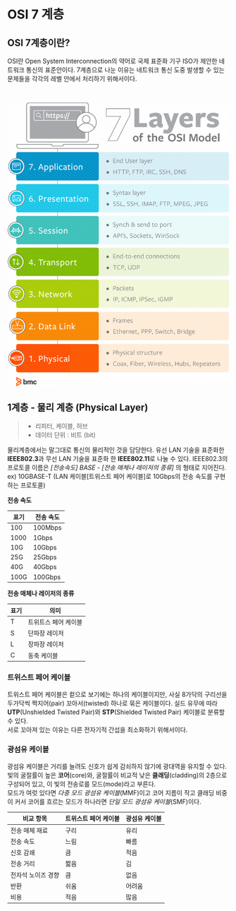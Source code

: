 # OSI 7 계층

##  OSI 7계층이란?
OSI란 Open System Interconnection의 약어로 국제 표준화 기구 ISO가 제안한 네트워크 통신의 표준안이다.
7계층으로 나눈 이유는 네트워크 통신 도중 발생할 수 있는 문제들을 각각의 레벨 안에서 처리하기 위해서이다.

<br>

![osi-7-layers](osi-7-layers.png)

## 1계층 - 물리 계층 (Physical Layer)


> * 리피터, 케이블, 허브  
> * 데이터 단위 : 비트 (bit)

물리계층에서는 말그대로 통신의 물리적인 것을 담당한다.
유선 LAN 기술을 표준화한 **IEEE802.3**과 무선 LAN 기술을 표준화 한 **IEEE802.11**로 나눌 수 있다.
IEEE802.3의 프로토콜 이름은 *[전송속도] BASE - [전송 매체나 레이저의 종류]* 의 형태로 지어진다.  
ex) 10GBASE-T (LAN 케이블[트위스트 페어 케이블]로 10Gbps의 전송 속도를 구현하는 프로토콜)  

**전송 속도**

| 표기   | 전송 속도     |
|------|-----------|
| 100  | 100Mbps   |
| 1000 | 1Gbps     |
| 10G  | 10Gbps    |
| 25G  | 25Gbps    |
| 40G  | 40Gbps    |
| 100G | 100Gbps   |

**전송 매체나 레이저의 종류**

| 표기  | 의미          |
|-----|-------------|
| T   | 트위트스 페어 케이블 |
| S   | 단파장 레이저     |
| L   | 장파장 레이저     |
| C   | 동축 케이블      |

### 트위스트 페어 케이블 
트위스트 페어 케이블은 컽으로 보기에는 하나의 케이블이지만, 사실 8가닥의 구리선을 두가닥씩 짝지어(pair) 꼬아서(twisted) 하나로 묶은 케이블이다.
실드 유무에 따라 **UTP**(Unshielded Twisted Pair)와 **STP**(Shielded Twisted Pair) 케이블로 분류할 수 있다.  
서로 꼬아져 있는 이유는 다른 전자기적 간섭을 최소화하기 위해서이다.

### 광섬유 케이블
광섬유 케이블은 거리를 늘려도 신호가 쉽게 감쇠하지 않기에 광대역을 유지할 수 있다. 
빛의 굴절률이 높은 **코어**(core)와, 굴절률이 비교적 낮은 **클래딩**(cladding)의 2층으로 구성되어 있고, 이 빛의 전송로를 모드(mode)라고 부른다.  
모드가 여럿 있다면 *다중 모드 광섬유 케이블*(MMF)이고 코어 지름이 작고 클래딩 비중이 커서 코어를 흐르는 모드가 하나라면 *단일 모드 광섬유 케이블*(SMF)이다.  

| 비교 항목      | 트위스트 페어 케이블 | 광섬유 케이블 |
|------------|-------------|---------|
| 전송 매체 재료   | 구리          | 유리      |
| 전송 속도      | 느림          | 빠름      |
| 신호 감쇄      | 큼           | 적음      |
| 전송 거리      | 짧음          | 김       |
| 전자석 노이즈 경향 | 큼           | 없음      | 
| 반환         | 쉬움          | 어려움     | <!-무엇을 반환하는거지?>
| 비용         | 적음          | 많음      |


<!ToDo: 무선 LAN, CSMA/CD>